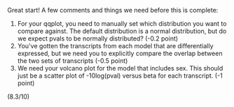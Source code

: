 Great start! A few comments and things we need before this is complete:
1. For your qqplot, you need to manually set which distribution you want to compare against. The default distribution is a normal distribution, but do we expect pvals to be normally distributed? (-0.2 point)
2. You've gotten the transcripts from each model that are differentially expressed, but we need you to explicitly compare the overlap between the two sets of transcripts (-0.5 point)
3. We need your volcano plot for the model that includes sex. This should just be a scatter plot of -10log(pval) versus beta for each transcript. (-1 point)

(8.3/10)
